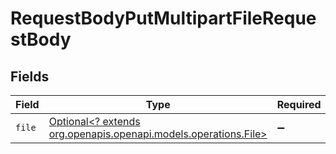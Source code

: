 # RequestBodyPutMultipartFileRequestBody


## Fields

| Field                                                                                              | Type                                                                                               | Required                                                                                           | Description                                                                                        |
| -------------------------------------------------------------------------------------------------- | -------------------------------------------------------------------------------------------------- | -------------------------------------------------------------------------------------------------- | -------------------------------------------------------------------------------------------------- |
| `file`                                                                                             | [Optional<? extends org.openapis.openapi.models.operations.File>](../../models/operations/File.md) | :heavy_minus_sign:                                                                                 | N/A                                                                                                |